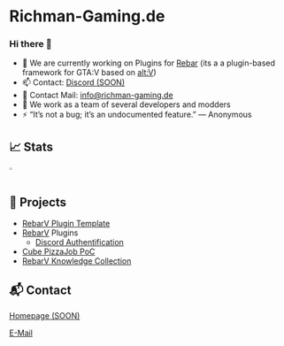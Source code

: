 # Richman-Gaming.de

### Hi there 👋

- 🔭 We are currently working on Plugins for [Rebar](https://rebarv.com/) (its a a plugin-based framework for GTA:V based on [alt:V](https://altv.mp/#/))
- 📫 Contact: [Discord (SOON)](https://discord.gg)
- 📧 Contact Mail: [info@richman-gaming.de](mailto:info@richman-gaming.de?subject=[GitHub]%20Source%20Han%20Sans)
- 👯 We work as a team of several developers and modders
- ⚡ “It’s not a bug; it’s an undocumented feature.” ― Anonymous

## :chart_with_upwards_trend: Stats

<div style="display: flex; flex-wrap: wrap; justify-content: space-between;">
  <div style="width: 35%;">
    <img width="17%" src="https://komarev.com/ghpvc/?username=richman-gaming-de&color=grey"/>
  </div>
</div>

## :open_file_folder: Projects
- [RebarV Plugin Template](https://github.com/richman-gaming-de/rebar-plugin)
- [RebarV](https://rebarv.com/) Plugins
  - [Discord Authentification](https://github.com/richman-gaming-de/discordAuth)
- [Cube PizzaJob PoC](https://github.com/richman-gaming-de/cube-pizza)
- [RebarV Knowledge Collection](https://github.com/richman-gaming-de/rebarKnowledge)

## :mailbox_with_mail: Contact
[Homepage (SOON)](https://richman-gaming.de)

[E-Mail](mailto:info@richman-gaming.de)

<!--
List of GitHub Icons: https://gist.github.com/rxaviers/7360908
-->

